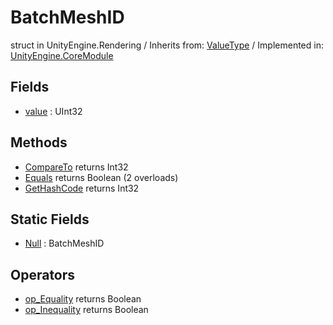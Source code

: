 # BatchMeshID
struct in UnityEngine.Rendering
 / Inherits from: <a href="https://docs.unity3d.com/6000.0/Documentation/ScriptReference/ValueType.html" target="_blank">ValueType</a> / Implemented in: <a href="https://docs.unity3d.com/6000.0/Documentation/ScriptReference/UnityEngine.CoreModule.html" target="_blank">UnityEngine.CoreModule</a>
## Fields
- <a href="https://docs.unity3d.com/6000.0/Documentation/ScriptReference/BatchMeshID-value.html" target="_blank">value</a> : UInt32
## Methods
- <a href="https://docs.unity3d.com/6000.0/Documentation/ScriptReference/BatchMeshID.CompareTo.html" target="_blank">CompareTo</a> returns Int32
- <a href="https://docs.unity3d.com/6000.0/Documentation/ScriptReference/BatchMeshID.Equals.html" target="_blank">Equals</a> returns Boolean (2 overloads)
- <a href="https://docs.unity3d.com/6000.0/Documentation/ScriptReference/BatchMeshID.GetHashCode.html" target="_blank">GetHashCode</a> returns Int32
## Static Fields
- <a href="https://docs.unity3d.com/6000.0/Documentation/ScriptReference/BatchMeshID-Null.html" target="_blank">Null</a> : BatchMeshID
## Operators
- <a href="https://docs.unity3d.com/6000.0/Documentation/ScriptReference/BatchMeshID.op_Equality.html" target="_blank">op_Equality</a> returns Boolean
- <a href="https://docs.unity3d.com/6000.0/Documentation/ScriptReference/BatchMeshID.op_Inequality.html" target="_blank">op_Inequality</a> returns Boolean
